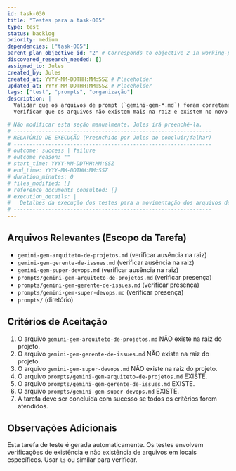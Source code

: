 ```yaml
---
id: task-030
title: "Testes para a task-005"
type: test
status: backlog
priority: medium
dependencies: ["task-005"]
parent_plan_objective_id: "2" # Corresponds to objective 2 in working-plan.md
discovered_research_needed: []
assigned_to: Jules
created_by: Jules
created_at: YYYY-MM-DDTHH:MM:SSZ # Placeholder
updated_at: YYYY-MM-DDTHH:MM:SSZ # Placeholder
tags: ["test", "prompts", "organização"]
description: |
  Validar que os arquivos de prompt (`gemini-gem-*.md`) foram corretamente movidos da raiz do projeto para o diretório `prompts/`.
  Verificar que os arquivos não existem mais na raiz e existem no novo local.

# Não modificar esta seção manualmente. Jules irá preenchê-la.
# ---------------------------------------------------------------
# RELATÓRIO DE EXECUÇÃO (Preenchido por Jules ao concluir/falhar)
# ---------------------------------------------------------------
# outcome: success | failure
# outcome_reason: ""
# start_time: YYYY-MM-DDTHH:MM:SSZ
# end_time: YYYY-MM-DDTHH:MM:SSZ
# duration_minutes: 0
# files_modified: []
# reference_documents_consulted: []
# execution_details: |
#   Detalhes da execução dos testes para a movimentação dos arquivos de prompt.
# ---------------------------------------------------------------
---
```


## Arquivos Relevantes (Escopo da Tarefa)
* `gemini-gem-arquiteto-de-projetos.md` (verificar ausência na raiz)
* `gemini-gem-gerente-de-issues.md` (verificar ausência na raiz)
* `gemini-gem-super-devops.md` (verificar ausência na raiz)
* `prompts/gemini-gem-arquiteto-de-projetos.md` (verificar presença)
* `prompts/gemini-gem-gerente-de-issues.md` (verificar presença)
* `prompts/gemini-gem-super-devops.md` (verificar presença)
* `prompts/` (diretório)

## Critérios de Aceitação
1. O arquivo `gemini-gem-arquiteto-de-projetos.md` NÃO existe na raiz do projeto.
2. O arquivo `gemini-gem-gerente-de-issues.md` NÃO existe na raiz do projeto.
3. O arquivo `gemini-gem-super-devops.md` NÃO existe na raiz do projeto.
4. O arquivo `prompts/gemini-gem-arquiteto-de-projetos.md` EXISTE.
5. O arquivo `prompts/gemini-gem-gerente-de-issues.md` EXISTE.
6. O arquivo `prompts/gemini-gem-super-devops.md` EXISTE.
7. A tarefa deve ser concluída com sucesso se todos os critérios forem atendidos.

## Observações Adicionais
Esta tarefa de teste é gerada automaticamente.
Os testes envolvem verificações de existência e não existência de arquivos em locais específicos.
Usar `ls` ou similar para verificar.

